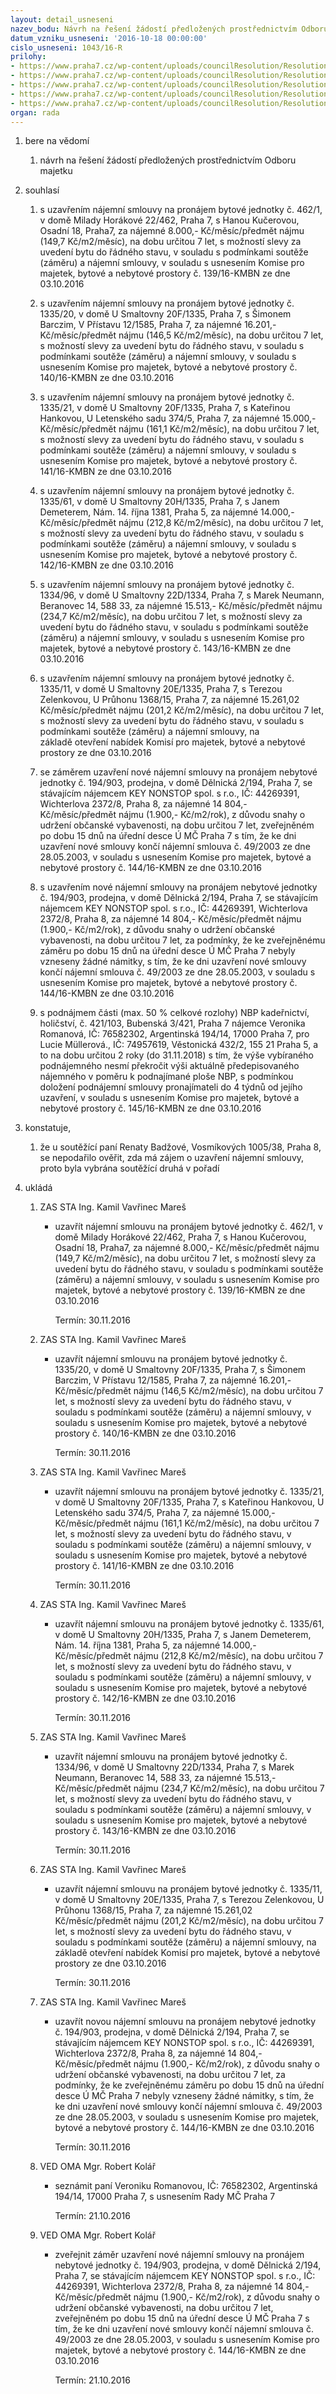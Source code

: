 ```yaml
---
layout: detail_usneseni
nazev_bodu: Návrh na řešení žádostí předložených prostřednictvím Odboru majetku
datum_vzniku_usneseni: '2016-10-18 00:00:00'
cislo_usneseni: 1043/16-R
prilohy:
- https://www.praha7.cz/wp-content/uploads/councilResolution/Resolutions/27919/export/DZ_OMA20161011~120376.docx
- https://www.praha7.cz/wp-content/uploads/councilResolution/Resolutions/27919/export/02_OMA20161011~120375.pdf
- https://www.praha7.cz/wp-content/uploads/councilResolution/Resolutions/27919/export/03_OMA20161011~120374.pdf
- https://www.praha7.cz/wp-content/uploads/councilResolution/Resolutions/27919/export/04_OMA20161011~120372.pdf
- https://www.praha7.cz/wp-content/uploads/councilResolution/Resolutions/27919/export/export~297569.pdf
organ: rada
---
```

<ol id="urzList" class="urzList_view"><li id="" class="urzClass1"><span name="1">bere na vědomí</span><ol class="urzOlClass"><li style="text-align: left;" id="" class="urzClass2"><span><p>návrh na řešení žádostí předložených prostřednictvím Odboru majetku</p></span></li></ol></li><li id="" class="urzClass1"><span name="26">souhlasí</span><ol class="urzOlClass"><li style="text-align: left;" id="" class="urzClass2"><span><p>s uzavřením nájemní smlouvy na pronájem bytové jednotky č. 462/1, v domě Milady Horákové 22/462, Praha 7, s Hanou Kučerovou, Osadní 18, Praha7, za nájemné 8.000,- Kč/měsíc/předmět nájmu (149,7 Kč/m2/měsíc), na dobu určitou 7 let, s možností slevy za uvedení bytu do řádného stavu, v souladu s podmínkami soutěže (záměru) a nájemní smlouvy, v souladu s usnesením Komise pro majetek, bytové a nebytové prostory č. 139/16-KMBN ze dne 03.10.2016<br></p></span></li><li style="text-align: left;" id="" class="urzClass2"><span><p>s uzavřením nájemní smlouvy na pronájem bytové jednotky č. 1335/20, v domě U Smaltovny 20F/1335, Praha 7, s Šimonem Barczim, V Přístavu 12/1585, Praha 7, za nájemné 16.201,- Kč/měsíc/předmět nájmu (146,5 Kč/m2/měsíc), na dobu určitou 7 let, s možností slevy za uvedení bytu do řádného stavu, v souladu s podmínkami soutěže (záměru) a nájemní smlouvy, v souladu s usnesením Komise pro majetek, bytové a nebytové prostory č. 140/16-KMBN ze dne 03.10.2016<br></p></span></li><li style="text-align: left;" id="" class="urzClass2"><span><p>s uzavřením nájemní smlouvy na pronájem bytové jednotky č. 1335/21, v domě U Smaltovny 20F/1335, Praha 7, s Kateřinou Hankovou, U Letenského sadu 374/5, Praha 7, za nájemné 15.000,- Kč/měsíc/předmět nájmu (161,1 Kč/m2/měsíc), na dobu určitou 7 let, s možností slevy za uvedení bytu do řádného stavu, v souladu s podmínkami soutěže (záměru) a nájemní smlouvy, v souladu s usnesením Komise pro majetek, bytové a nebytové prostory č. 141/16-KMBN ze dne 03.10.2016<br></p></span></li><li style="text-align: left;" id="" class="urzClass2"><span><p>s uzavřením nájemní smlouvy na pronájem bytové jednotky č. 1335/61, v domě U Smaltovny 20H/1335, Praha 7, s Janem Demeterem, Nám. 14. října 1381, Praha 5, za nájemné 14.000,- Kč/měsíc/předmět nájmu (212,8 Kč/m2/měsíc), na dobu určitou 7 let, s možností slevy za uvedení bytu do řádného stavu, v souladu s podmínkami soutěže (záměru) a nájemní smlouvy, v souladu s usnesením Komise pro majetek, bytové a nebytové prostory č. 142/16-KMBN ze dne 03.10.2016<br></p></span></li><li style="text-align: left;" id="" class="urzClass2"><span><p>s uzavřením nájemní smlouvy na pronájem bytové jednotky č. 1334/96, v domě U Smaltovny 22D/1334, Praha 7, s Marek Neumann, Beranovec 14, 588 33, za nájemné 15.513,- Kč/měsíc/předmět nájmu (234,7 Kč/m2/měsíc), na dobu určitou 7 let, s možností slevy za uvedení bytu do řádného stavu, v souladu s podmínkami soutěže (záměru) a nájemní smlouvy, v souladu s usnesením Komise pro majetek, bytové a nebytové prostory č. 143/16-KMBN ze dne 03.10.2016<br></p></span></li><li style="text-align: left;" id="" class="urzClass2"><span><p>s uzavřením nájemní smlouvy na pronájem bytové jednotky č. 1335/11, v domě U Smaltovny 20E/1335, Praha 7, s Terezou Zelenkovou, U Průhonu 1368/15, Praha 7, za nájemné 15.261,02 Kč/měsíc/předmět nájmu (201,2 Kč/m2/měsíc), na dobu určitou 7 let, s možností slevy za uvedení bytu do řádného stavu, v souladu s podmínkami soutěže (záměru) a nájemní smlouvy, na základě&nbsp;otevření nabídek Komisí pro majetek, bytové a nebytové prostory ze dne 03.10.2016</p></span></li><li style="text-align: left;" id="" class="urzClass2"><span><p>se záměrem uzavření nové nájemní smlouvy na pronájem nebytové jednotky č. 194/903, prodejna, v domě Dělnická 2/194, Praha 7, se stávajícím nájemcem KEY NONSTOP spol. s r.o., IČ: 44269391, Wichterlova 2372/8, Praha 8, za nájemné 14 804,- Kč/měsíc/předmět nájmu (1.900,- Kč/m2/rok), z důvodu snahy o udržení občanské vybavenosti, na dobu určitou 7 let, zveřejněném po dobu 15 dnů na úřední desce Ú MČ Praha 7 s tím, že ke dni uzavření nové smlouvy končí nájemní smlouva č. 49/2003 ze dne 28.05.2003, v souladu s usnesením Komise pro majetek, bytové a nebytové prostory č. 144/16-KMBN ze dne 03.10.2016<br></p></span></li><li style="text-align: left;" id="" class="urzClass2"><span><p>s uzavřením nové nájemní smlouvy na pronájem nebytové jednotky č. 194/903, prodejna, v domě Dělnická 2/194, Praha 7, se stávajícím nájemcem KEY NONSTOP spol. s r.o., IČ: 44269391, Wichterlova 2372/8, Praha 8, za nájemné 14 804,- Kč/měsíc/předmět nájmu (1.900,- Kč/m2/rok), z důvodu snahy o udržení občanské vybavenosti, na dobu určitou 7 let, za podmínky, že ke zveřejněnému záměru po dobu 15 dnů na úřední desce Ú MČ Praha 7 nebyly vzneseny žádné námitky, s tím, že ke dni uzavření nové smlouvy končí nájemní smlouva č. 49/2003 ze dne 28.05.2003, v souladu s usnesením Komise pro majetek, bytové a nebytové prostory č. 144/16-KMBN ze dne 03.10.2016<br></p></span></li><li style="text-align: left;" id="" class="urzClass2"><span><p>s podnájmem části (max. 50 % celkové rozlohy) NBP kadeřnictví, holičství, č. 421/103, Bubenská 3/421, Praha 7 nájemce Veronika Romanová, IČ: 76582302, Argentinská 194/14, 17000 Praha 7, pro Lucie Müllerová., IČ: 74957619, Věstonická 432/2, 155 21 Praha 5, a to na dobu určitou 2 roky (do 31.11.2018) s tím, že výše vybíraného podnájemného nesmí překročit výši aktuálně předepisovaného nájemného v poměru k podnajímané ploše NBP, s podmínkou doložení podnájemní smlouvy pronajímateli do 4 týdnů od jejího uzavření, v souladu s usnesením Komise pro majetek, bytové a nebytové prostory č. 145/16-KMBN ze dne 03.10.2016<br></p></span></li></ol></li><li id="" class="urzClass1"><span name="50">konstatuje,</span><ol class="urzOlClass"><li style="text-align: left;" id="" class="urzClass2"><span><p>že u soutěžící paní Renaty Badžové, Vosmíkových 1005/38, Praha 8, se nepodařilo ověřit, zda má zájem o uzavření nájemní smlouvy, proto byla vybrána soutěžící druhá v pořadí</p></span></li></ol></li><li class="urzClass1" id="urzUkoly"><span name="1">ukládá</span><ol class="urzOlClass"><li class="urzClass2"><span><p>ZAS STA Ing. Kamil Vavřinec Mareš</p></span><ul class="urzUlClass"><li class="urzClass3"><span><p>uzavřít nájemní smlouvu na pronájem bytové jednotky č. 462/1, v domě Milady Horákové 22/462, Praha 7, s Hanou Kučerovou, Osadní 18, Praha7, za nájemné 8.000,- Kč/měsíc/předmět nájmu (149,7 Kč/m2/měsíc), na dobu určitou 7 let, s možností slevy za uvedení bytu do řádného stavu, v souladu s podmínkami soutěže (záměru) a nájemní smlouvy, v souladu s usnesením Komise pro majetek, bytové a nebytové prostory č. 139/16-KMBN ze dne 03.10.2016</p></span><span class="urzUkolTermin">  Termín:&nbsp;30.11.2016</span></li></ul></li><li class="urzClass2"><span><p>ZAS STA Ing. Kamil Vavřinec Mareš</p></span><ul class="urzUlClass"><li class="urzClass3"><span><p>uzavřít nájemní smlouvu na pronájem bytové jednotky č. 1335/20, v domě U Smaltovny 20F/1335, Praha 7, s Šimonem Barczim, V Přístavu 12/1585, Praha 7, za nájemné 16.201,- Kč/měsíc/předmět nájmu (146,5 Kč/m2/měsíc), na dobu určitou 7 let, s možností slevy za uvedení bytu do řádného stavu, v souladu s podmínkami soutěže (záměru) a nájemní smlouvy, v souladu s usnesením Komise pro majetek, bytové a nebytové prostory č. 140/16-KMBN ze dne 03.10.2016</p></span><span class="urzUkolTermin">  Termín:&nbsp;30.11.2016</span></li></ul></li><li class="urzClass2"><span><p>ZAS STA Ing. Kamil Vavřinec Mareš</p></span><ul class="urzUlClass"><li class="urzClass3"><span><p>uzavřít nájemní smlouvu na pronájem bytové jednotky č. 1335/21, v domě U Smaltovny 20F/1335, Praha 7, s Kateřinou Hankovou, U Letenského sadu 374/5, Praha 7, za nájemné 15.000,- Kč/měsíc/předmět nájmu (161,1 Kč/m2/měsíc), na dobu určitou 7 let, s možností slevy za uvedení bytu do řádného stavu, v souladu s podmínkami soutěže (záměru) a nájemní smlouvy, v souladu s usnesením Komise pro majetek, bytové a nebytové prostory č. 141/16-KMBN ze dne 03.10.2016</p></span><span class="urzUkolTermin">  Termín:&nbsp;30.11.2016</span></li></ul></li><li class="urzClass2"><span><p>ZAS STA Ing. Kamil Vavřinec Mareš</p></span><ul class="urzUlClass"><li class="urzClass3"><span><p>uzavřít nájemní smlouvu na pronájem bytové jednotky č. 1335/61, v domě U Smaltovny 20H/1335, Praha 7, s Janem Demeterem, Nám. 14. října 1381, Praha 5, za nájemné 14.000,- Kč/měsíc/předmět nájmu (212,8 Kč/m2/měsíc), na dobu určitou 7 let, s možností slevy za uvedení bytu do řádného stavu, v souladu s podmínkami soutěže (záměru) a nájemní smlouvy, v souladu s usnesením Komise pro majetek, bytové a nebytové prostory č. 142/16-KMBN ze dne 03.10.2016</p></span><span class="urzUkolTermin">  Termín:&nbsp;30.11.2016</span></li></ul></li><li class="urzClass2"><span><p>ZAS STA Ing. Kamil Vavřinec Mareš</p></span><ul class="urzUlClass"><li class="urzClass3"><span><p>uzavřít nájemní smlouvu na pronájem bytové jednotky č. 1334/96, v domě U Smaltovny 22D/1334, Praha 7, s Marek Neumann, Beranovec 14, 588 33, za nájemné 15.513,- Kč/měsíc/předmět nájmu (234,7 Kč/m2/měsíc), na dobu určitou 7 let, s možností slevy za uvedení bytu do řádného stavu, v souladu s podmínkami soutěže (záměru) a nájemní smlouvy, v souladu s usnesením Komise pro majetek, bytové a nebytové prostory č. 143/16-KMBN ze dne 03.10.2016</p></span><span class="urzUkolTermin">  Termín:&nbsp;30.11.2016</span></li></ul></li><li class="urzClass2"><span><p>ZAS STA Ing. Kamil Vavřinec Mareš</p></span><ul class="urzUlClass"><li class="urzClass3"><span><p>uzavřít nájemní smlouvu na pronájem bytové jednotky č. 1335/11, v domě U Smaltovny 20E/1335, Praha 7, s Terezou Zelenkovou, U Průhonu 1368/15, Praha 7, za nájemné 15.261,02 Kč/měsíc/předmět nájmu (201,2 Kč/m2/měsíc), na dobu určitou 7 let, s možností slevy za uvedení bytu do řádného stavu, v souladu s podmínkami soutěže (záměru) a nájemní smlouvy, na základě otevření nabídek Komisí pro majetek, bytové a nebytové prostory ze dne 03.10.2016</p></span><span class="urzUkolTermin">  Termín:&nbsp;30.11.2016</span></li></ul></li><li class="urzClass2"><span><p>ZAS STA Ing. Kamil Vavřinec Mareš</p></span><ul class="urzUlClass"><li class="urzClass3"><span><p>uzavřít novou nájemní smlouvu na pronájem nebytové jednotky č. 194/903, prodejna, v domě Dělnická 2/194, Praha 7, se stávajícím nájemcem KEY NONSTOP spol. s r.o., IČ: 44269391, Wichterlova 2372/8, Praha 8, za nájemné 14 804,- Kč/měsíc/předmět nájmu (1.900,- Kč/m2/rok), z důvodu snahy o udržení občanské vybavenosti, na dobu určitou 7 let, za podmínky, že ke zveřejněnému záměru po dobu 15 dnů na úřední desce Ú MČ Praha 7 nebyly vzneseny žádné námitky, s tím, že ke dni uzavření nové smlouvy končí nájemní smlouva č. 49/2003 ze dne 28.05.2003, v souladu s usnesením Komise pro majetek, bytové a nebytové prostory č. 144/16-KMBN ze dne 03.10.2016</p></span><span class="urzUkolTermin">  Termín:&nbsp;30.11.2016</span></li></ul></li><li class="urzClass2"><span><p>VED OMA Mgr. Robert Kolář</p></span><ul class="urzUlClass"><li class="urzClass3"><span><p>seznámit paní Veroniku Romanovou, IČ: 76582302, Argentinská 194/14, 17000 Praha 7, s usnesením Rady MČ Praha 7</p></span><span class="urzUkolTermin">  Termín:&nbsp;21.10.2016</span></li></ul></li><li class="urzClass2"><span><p>VED OMA Mgr. Robert Kolář</p></span><ul class="urzUlClass"><li class="urzClass3"><span><p>zveřejnit záměr uzavření nové nájemní smlouvy na pronájem nebytové jednotky č. 194/903, prodejna, v domě Dělnická 2/194, Praha 7, se stávajícím nájemcem KEY NONSTOP spol. s r.o., IČ: 44269391, Wichterlova 2372/8, Praha 8, za nájemné 14 804,- Kč/měsíc/předmět nájmu (1.900,- Kč/m2/rok), z důvodu snahy o udržení občanské vybavenosti, na dobu určitou 7 let, zveřejněném po dobu 15 dnů na úřední desce Ú MČ Praha 7 s tím, že ke dni uzavření nové smlouvy končí nájemní smlouva č. 49/2003 ze dne 28.05.2003, v souladu s usnesením Komise pro majetek, bytové a nebytové prostory č. 144/16-KMBN ze dne 03.10.2016</p></span><span class="urzUkolTermin">  Termín:&nbsp;21.10.2016</span></li></ul></li></ol></li></ol>